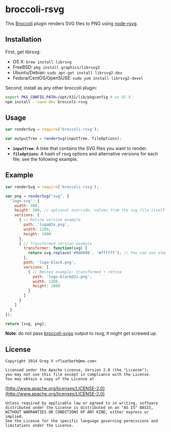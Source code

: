 # broccoli-rsvg

This [Broccoli][] plugin renders SVG files to PNG using [node-rsvg][].

[Broccoli]: https://github.com/joliss/broccoli
[node-rsvg]: https://github.com/walling/node-rsvg

## Installation

First, get librsvg:

- OS X: `brew install librsvg`
- FreeBSD: `pkg install graphics/librsvg2`
- Ubuntu/Debian: `sudo apt-get install librsvg2-dev`
- Fedora/CentOS/OpenSUSE: `sudo yum install librsvg2-devel`

Second, install as any other broccoli plugin:

```bash
export PKG_CONFIG_PATH=/opt/X11/lib/pkgconfig # on OS X
npm install --save-dev broccoli-rsvg
```

## Usage

```js
var renderSvg = require('broccoli-rsvg');

var outputTree = renderSvg(inputTree, fileOptions);
```

- **`inputTree`**: A tree that contains the SVG files you want to render.
- **`fileOptions`**: A hash of rsvg options and alternative versions for each file; see the following example.

## Example

```js
var renderSvg = require('broccoli-rsvg');

var png = renderSvg("svg", {
  'logo.svg': {
    width: 600,
    height: 500, // optional override, values from the svg file itself are used by default
    versions: [
      { // Retina version example
        path: 'logo@2x.png',
        width: 1200,
        height: 1000
      },
      { // Transformed version example
        transformer: function(svg) {
          return svg.replace('#000000', '#ffffff'); // You can use elementtree or xmldom here...
        },
        path: 'logo-black.png',
        versions: [
          { // Nested example: transformed + retina
            path: 'logo-black@2x.png',
            width: 1200,
            height: 1000
          }
        ]
      }
    ]
  }
});

return [svg, png];
```

**Note**: do not pass [broccoli-svgo][] output to rsvg, it might get screwed up.

[broccoli-svgo]: https://github.com/sindresorhus/broccoli-svgo

## License

```
Copyright 2014 Greg V <floatboth@me.com>

Licensed under the Apache License, Version 2.0 (the "License");
you may not use this file except in compliance with the License.
You may obtain a copy of the License at
```

[http://www.apache.org/licenses/LICENSE-2.0](http://www.apache.org/licenses/LICENSE-2.0)

```
Unless required by applicable law or agreed to in writing, software
distributed under the License is distributed on an "AS IS" BASIS,
WITHOUT WARRANTIES OR CONDITIONS OF ANY KIND, either express or implied.
See the License for the specific language governing permissions and
limitations under the License.
```
